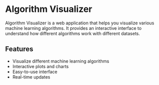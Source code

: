 # Algorithm Visualizer

Algorithm Visualizer is a web application that helps you visualize various machine learning algorithms. It provides an interactive interface to understand how different algorithms work with different datasets.

## Features

- Visualize different machine learning algorithms
- Interactive plots and charts
- Easy-to-use interface
- Real-time updates

